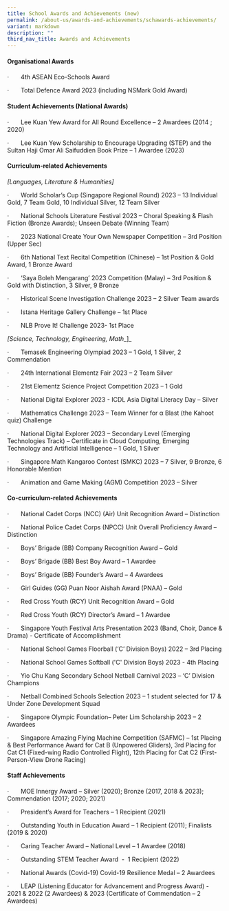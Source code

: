 ```yaml
---
title: School Awards and Achievements (new)
permalink: /about-us/awards-and-achievements/schawards-achievements/
variant: markdown
description: ""
third_nav_title: Awards and Achievements
---
```

####   Organisational Awards
#### 
·       4th ASEAN Eco-Schools Award

·       Total Defence Award 2023 (including NSMark Gold Award)

#### Student Achievements (National Awards)
#### 
·       Lee Kuan Yew Award for All Round Excellence – 2 Awardees (2014 ; 2020)  
  

·       Lee Kuan Yew Scholarship to Encourage Upgrading (STEP) and the Sultan Haji Omar Ali Saifuddien Book Prize – 1 Awardee (2023)

#### Curriculum-related Achievements
#### 
  
_\[Languages, Literature & Humanities\]_

·       World Scholar’s Cup (Singapore Regional Round) 2023 – 13 Individual Gold, 7 Team Gold, 10 Individual Silver, 12 Team Silver

·       National Schools Literature Festival 2023 – Choral Speaking & Flash Fiction (Bronze Awards); Unseen Debate (Winning Team)

·       2023 National Create Your Own Newspaper Competition – 3rd Position (Upper Sec)

·       6th National Text Recital Competition (Chinese) – 1st Position & Gold Award, 1 Bronze Award

·       ‘Saya Boleh Mengarang’ 2023 Competition (Malay) – 3rd Position & Gold with Distinction, 3 Silver, 9 Bronze

·       Historical Scene Investigation Challenge 2023 – 2 Silver Team awards

·       Istana Heritage Gallery Challenge – 1st Place

·       NLB Prove It! Challenge 2023- 1st Place

_\[Science, Technology, Engineering, Math__\]_

·       Temasek Engineering Olympiad 2023 – 1 Gold, 1 Silver, 2 Commendation

·       24th International Elementz Fair 2023 – 2 Team Silver

·       21st Elementz Science Project Competition 2023 – 1 Gold

·       National Digital Explorer 2023 - ICDL Asia Digital Literacy Day – Silver

·       Mathematics Challenge 2023 – Team Winner for α Blast (the Kahoot quiz) Challenge

·       National Digital Explorer 2023 – Secondary Level (Emerging Technologies Track) – Certificate in Cloud Computing, Emerging Technology and Artificial Intelligence – 1 Gold, 1 Silver

·       Singapore Math Kangaroo Contest (SMKC) 2023 – 7 Silver, 9 Bronze, 6 Honorable Mention

·       Animation and Game Making (AGM) Competition 2023 – Silver

#### Co-curriculum-related Achievements  
####   
#### 

·       National Cadet Corps (NCC) (Air) Unit Recognition Award – Distinction  
  

·       National Police Cadet Corps (NPCC) Unit Overall Proficiency Award – Distinction  
  

·       Boys’ Brigade (BB) Company Recognition Award – Gold  
  

·       Boys’ Brigade (BB) Best Boy Award – 1 Awardee  
  

·       Boys’ Brigade (BB) Founder’s Award – 4 Awardees  
  

·       Girl Guides (GG) Puan Noor Aishah Award (PNAA) – Gold  
  

·       Red Cross Youth (RCY) Unit Recognition Award – Gold  
  

·       Red Cross Youth (RCY) Director’s Award – 1 Awardee  
  

·       Singapore Youth Festival Arts Presentation 2023 (Band, Choir, Dance & Drama) - Certificate of Accomplishment  
  

·       National School Games Floorball (‘C’ Division Boys) 2022 – 3rd Placing  
  

·       National School Games Softball ('C' Division Boys) 2023 - 4th Placing  
  

·       Yio Chu Kang Secondary School Netball Carnival 2023 – ‘C’ Division Champions  
  

·       Netball Combined Schools Selection 2023 – 1 student selected for 17 & Under Zone Development Squad  
  

·       Singapore Olympic Foundation– Peter Lim Scholarship 2023 – 2 Awardees  
  

·       Singapore Amazing Flying Machine Competition (SAFMC) – 1st Placing & Best Performance Award for Cat B (Unpowered Gliders), 3rd Placing for Cat C1 (Fixed-wing Radio Controlled Flight), 12th Placing for Cat C2 (First-Person-View Drone Racing)

#### Staff Achievements
#### 
·       MOE Innergy Award – Silver (2020); Bronze (2017, 2018 & 2023); Commendation (2017; 2020; 2021)  
  

·       President’s Award for Teachers – 1 Recipient (2021)  
  

·       Outstanding Youth in Education Award – 1 Recipient (2011); Finalists (2019 & 2020)  
  

·       Caring Teacher Award – National Level – 1 Awardee (2018)  
  

·       Outstanding STEM Teacher Award  \-  1 Recipient (2022)  
  

·       National Awards (Covid-19) Covid-19 Resilience Medal – 2 Awardees  
  

·       LEAP (Listening Educator for Advancement and Progress Award) - 2021 & 2022 (2 Awardees) & 2023 (Certificate of Commendation – 2 Awardees)